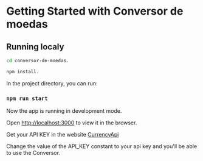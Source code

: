 # Getting Started with Conversor de moedas

## Running localy 

```bash
cd conversor-de-moedas.
```
```bash
npm install.
```
In the project directory, you can run:

### `npm run start`

Now the app is running in development mode.

Open [http://localhost:3000](http://localhost:3000) to view it in the browser.

Get your API KEY in the website [CurrencyApi](https://app.currencyapi.com/)

Change the value of the API_KEY constant to your api key and you'll be able to use the Conversor.
